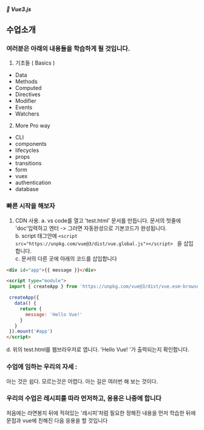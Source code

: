 ##### 🌵 Vue3.js


## 수업소개

### 여러분은 아래의 내용들을 학습하게 될 것입니다.

1. 기초들 ( Basics )
- Data
- Methods
- Computed
- Directives
- Modifier
- Events
- Watchers

2. More Pro way
- CLI
- components
- lifecycles
- props
- transitions
- form
- vuex
- authentication
- database

### 빠른 시작을 해보자
1. CDN 사용. 
 a. vs code를 열고 'test.html' 문서를 만듭니다. 문서의 첫줄에 'doc'입력하고 엔터 -> 그러면 자동완성으로 기본코드가 완성됩니다.  
 b. script 태그안에 ``` <script src="https://unpkg.com/vue@3/dist/vue.global.js"></script>  ``` 을 삽입합니다.   
 c. 문서의 다른 곳에 아래의 코드를 삽입합니다  
 ``` html
<div id="app">{{ message }}</div>

<script type="module">
  import { createApp } from 'https://unpkg.com/vue@3/dist/vue.esm-browser.js'

  createApp({
    data() {
      return {
        message: 'Hello Vue!'
      }
    }
  }).mount('#app')
</script>
```     
d. 위의 test.html를 웹브라우저로 엽니다. 'Hello Vue! '가 출력되는지 확인합니다.


 ### 수업에 임하는 우리의 자세 : 
 아는 것은 쉽다. 모르는것은 어렵다. 아는 길은 여러번 해 보는 것이다. 

### 우리의 수업은 레시피를 따라 먼저하고, 응용은 나중에 합니다
처음에는 라면봉지 뒤에 적혀있는 '레시피'처럼 필요한 정해진 내용을 먼저 학습한 뒤에 문접과 vue에 친해진 다음 응용을 할 것입니다

